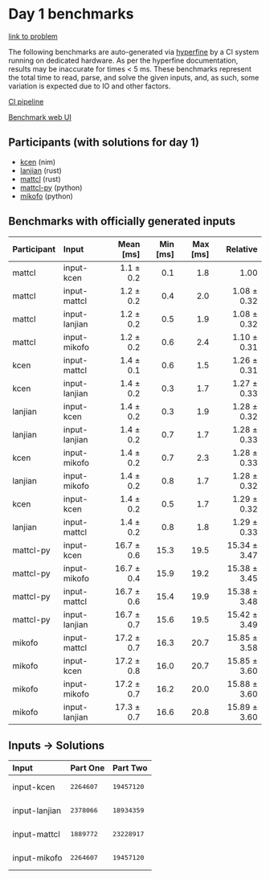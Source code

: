 # Day 1 benchmarks

[link to problem](https://adventofcode.com/2024/day/1)

The following benchmarks are auto-generated via
[hyperfine](https://github.com/sharkdp/hyperfine) by a CI system running on
dedicated hardware. As per the hyperfine documentation, results may be
inaccurate for times < 5 ms. These benchmarks represent the total time to read,
parse, and solve the given inputs, and, as such, some variation is expected due
to IO and other factors.

[CI pipeline](http://ci.papercode.net:8080/teams/main/pipelines/aoc2024)

[Benchmark web UI](https://aoc.ancalagon.black)


## Participants (with solutions for day 1)

- [kcen](https://github.com/kcen/aoc2024) (nim)
- [lanjian](https://github.com/lanjian/aoc-2024) (rust)
- [mattcl](https://github.com/mattcl/aoc2024) (rust)
- [mattcl-py](https://github.com/mattcl/aoc2024-py) (python)
- [mikofo](https://github.com/mikofo/aoc2024) (python)


## Benchmarks with officially generated inputs

| Participant | Input | Mean [ms] | Min [ms] | Max [ms] | Relative |
|:---|:---|---:|---:|---:|---:|
| mattcl | input-kcen | 1.1 ± 0.2 | 0.1 | 1.8 | 1.00 |
| mattcl | input-mattcl | 1.2 ± 0.2 | 0.4 | 2.0 | 1.08 ± 0.32 |
| mattcl | input-lanjian | 1.2 ± 0.2 | 0.5 | 1.9 | 1.08 ± 0.32 |
| mattcl | input-mikofo | 1.2 ± 0.2 | 0.6 | 2.4 | 1.10 ± 0.31 |
| kcen | input-mattcl | 1.4 ± 0.1 | 0.6 | 1.5 | 1.26 ± 0.31 |
| kcen | input-lanjian | 1.4 ± 0.2 | 0.3 | 1.7 | 1.27 ± 0.33 |
| lanjian | input-kcen | 1.4 ± 0.2 | 0.3 | 1.9 | 1.28 ± 0.32 |
| lanjian | input-lanjian | 1.4 ± 0.2 | 0.7 | 1.7 | 1.28 ± 0.33 |
| kcen | input-mikofo | 1.4 ± 0.2 | 0.7 | 2.3 | 1.28 ± 0.33 |
| lanjian | input-mikofo | 1.4 ± 0.2 | 0.8 | 1.7 | 1.28 ± 0.32 |
| kcen | input-kcen | 1.4 ± 0.2 | 0.5 | 1.7 | 1.29 ± 0.32 |
| lanjian | input-mattcl | 1.4 ± 0.2 | 0.8 | 1.8 | 1.29 ± 0.33 |
| mattcl-py | input-kcen | 16.7 ± 0.6 | 15.3 | 19.5 | 15.34 ± 3.47 |
| mattcl-py | input-mikofo | 16.7 ± 0.4 | 15.9 | 19.2 | 15.38 ± 3.45 |
| mattcl-py | input-mattcl | 16.7 ± 0.6 | 15.4 | 19.9 | 15.38 ± 3.48 |
| mattcl-py | input-lanjian | 16.7 ± 0.7 | 15.6 | 19.5 | 15.42 ± 3.49 |
| mikofo | input-mattcl | 17.2 ± 0.7 | 16.3 | 20.7 | 15.85 ± 3.58 |
| mikofo | input-kcen | 17.2 ± 0.8 | 16.0 | 20.7 | 15.85 ± 3.60 |
| mikofo | input-mikofo | 17.2 ± 0.7 | 16.2 | 20.0 | 15.88 ± 3.60 |
| mikofo | input-lanjian | 17.3 ± 0.7 | 16.6 | 20.8 | 15.89 ± 3.60 |


## Inputs -> Solutions

| Input | Part One | Part Two |
|:---|:---|:---|
|input-kcen|<pre>2264607</pre>|<pre>19457120</pre>|
|input-lanjian|<pre>2378066</pre>|<pre>18934359</pre>|
|input-mattcl|<pre>1889772</pre>|<pre>23228917</pre>|
|input-mikofo|<pre>2264607</pre>|<pre>19457120</pre>|